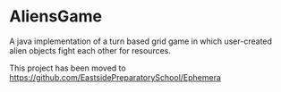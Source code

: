 # AliensGame
A java implementation of a turn based grid game in which user-created alien objects fight each other for resources.

This project has been moved to https://github.com/EastsidePreparatorySchool/Ephemera
